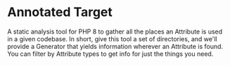 # Annotated Target

A static analysis tool for PHP 8 to gather all the places an Attribute is used in a given codebase. In short, give this tool a set of directories, and we'll provide a Generator that yields information wherever an Attribute is found. You can filter by Attribute types to get info for just the things you need.